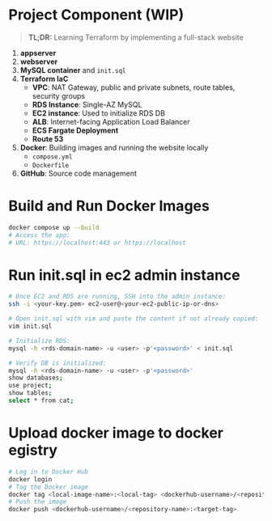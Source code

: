 
# Project Component (WIP)

> **TL;DR:** Learning Terraform by implementing a full-stack website

1. **appserver**  
2. **webserver**  
3. **MySQL container** and `init.sql`  
4. **Terraform IaC**
   - **VPC**: NAT Gateway, public and private subnets, route tables, security groups  
   - **RDS Instance**: Single-AZ MySQL  
   - **EC2 instance**: Used to initialize RDS DB  
   - **ALB**: Internet-facing Application Load Balancer  
   - **ECS Fargate Deployment**  
   - **Route 53**
5. **Docker**: Building images and running the website locally  
   - `compose.yml`  
   - `Dockerfile`
6. **GitHub**: Source code management

# Build and Run Docker Images

```bash
docker compose up --build
# Access the app:
# URL: https://localhost:443 or https://localhost
```

# Run init.sql in ec2 admin instance 

```bash
# Once EC2 and RDS are running, SSH into the admin instance:
ssh -i <your-key.pem> ec2-user@<your-ec2-public-ip-or-dns>

# Open init.sql with vim and paste the content if not already copied:
vim init.sql

# Initialize RDS:
mysql -h <rds-domain-name> -u <user> -p'<password>' < init.sql

# Verify DB is initialized:
mysql -h <rds-domain-name> -u <user> -p'<password>'
show databases;
use project;
show tables;
select * from cat;

```
# Upload docker image to docker egistry
```bash
# Log in to Docker Hub
docker login
# Tag the Docker image
docker tag <local-image-name>:<local-tag> <dockerhub-username>/<repository-name>:<target-tag>
# Push the image
docker push <dockerhub-username>/<repository-name>:<target-tag>
```

